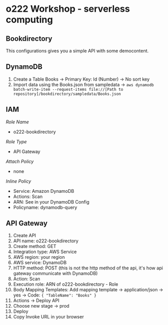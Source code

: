 o222 Workshop - serverless computing
=============

Bookdirectory
-------

This configurations gives you a simple API with some democontent.

DynamoDB
-------

1. Create a Table Books -> Primary Key: Id (Number) -> No sort key
2. Import data using the Books.json from sampledata -> `aws dynamodb batch-write-item --request-items file://[Path to repository]/bookdirectory/sampledata/Books.json`


IAM
-------

*Role Name*
* o222-bookdirectory

*Role Type*
* API Gateway

*Attach Policy*
* none

*Inline Policy*
* Service: Amazon DynamoDB
* Actions: Scan
* ARN: See in your DynamoDB Config
* Policyname: dynamodb-query

API Gateway
-------

1. Create API
2. API name: o222-bookdirectory
3. Create method: GET
4. Integration type: AWS Service
5. AWS region: your region
6. AWS service: DynamoDB
7. HTTP method: POST (this is not the http method of the api, it's how api gateway communicate with DynamoDB) 
8. Action: Scan
9. Execution role: ARN of o222-bookdirectory - Role
10. Body Mapping Templates: Add mapping template -> application/json -> yes -> Code:  `{ "TableName": "Books" }`
11. Actions -> Deploy API
12. Choose new stage -> prod
13. Deploy
14. Copy Invoke URL in your browser

